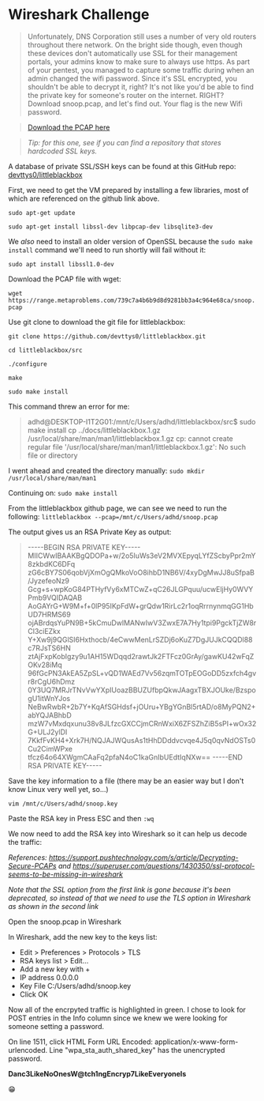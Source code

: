 # Wireshark Challenge

> Unfortunately, DNS Corporation still uses a number of very old routers throughout there network. On the bright side though, even though these devices don't automatically use SSL for their management portals, your admins know to make sure to always use https. As part of your pentest, you managed to capture some traffic during when an admin changed the wifi password. Since it's SSL encrypted, you shouldn't be able to decrypt it, right? It's not like you'd be able to find the private key for someone's router on the internet. RIGHT? Download snoop.pcap, and let's find out. Your flag is the new Wifi password.

> [Download the PCAP here](https://range.metaproblems.com/739c7a4b6b9d8d9281bb3a4c964e68ca/snoop.pcap)

> *Tip: for this one, see if you can find a repository that stores hardcoded SSL keys.*


A database of private SSL/SSH keys can be found at this GitHub repo:
[devttys0/littleblackbox](https://github.com/devttys0/littleblackbox)


First, we need to get the VM prepared by installing a few libraries, most of which are referenced on the github link above.

`sudo apt-get update`

`sudo apt-get install libssl-dev libpcap-dev libsqlite3-dev`

We *also* need to install an older version of OpenSSL because the `sudo make install` command we'll need to run shortly will fail without it:

`sudo apt install libssl1.0-dev`

Download the PCAP file with wget:

`wget https://range.metaproblems.com/739c7a4b6b9d8d9281bb3a4c964e68ca/snoop.pcap`

Use git clone to download the git file for littleblackbox:

`git clone https://github.com/devttys0/littleblackbox.git`

`cd littleblackbox/src`

`./configure`

`make`

`sudo make install`

This command threw an error for me:
>adhd@DESKTOP-I1T2G01:/mnt/c/Users/adhd/littleblackbox/src$ sudo make install
>cp ../docs/littleblackbox.1.gz /usr/local/share/man/man1/littleblackbox.1.gz
>cp: cannot create regular file '/usr/local/share/man/man1/littleblackbox.1.gz': No such file or directory

I went ahead and created the directory manually:
`sudo mkdir /usr/local/share/man/man1`

Continuing on:
`sudo make install`

From the littleblackbox github page, we can see we need to run the following:
`littleblackbox --pcap=/mnt/c/Users/adhd/snoop.pcap`

The output gives us an RSA Private Key as output:
>-----BEGIN RSA PRIVATE KEY-----
MIICWwIBAAKBgQDOPa+w/2o5IuWs3eV2MVXEpyqLYfZScbyPpr2mY8zkbdKC6DFq
zG6cBY7S06qobVjXmOgQMkoVoO8ihbD1NB6V/4xyDgMwJJ8uSfpaB/JyzefeoNz9
Gcg+s+wpKoG84PTHyfVy6xMTCwZ+qC26JLGPquu/ucwEljHy0WVYPmb9VQIDAQAB
AoGAYrG+W9M+f+0lP95IKpFdW+grQdw1RirLc2r1oqRrrnynmqGG1HbUD7HRMS69
ojABrdqsYuPN9B+5kCmuDwlMANwIwV3ZwxE7A7Hy1tpi9PgckTjZW8rCl3ciEZkx
Y+Xw9j9QGlSI6Hxthocb/4eCwwMenLrSZDj6oKuZ7DgJUJkCQQDl88c7RJsTS6HN
ztAjFxpKobIgzy9u1AH15WDqqd2rawtJk2FTFcz0GrAy/gawKU42wFqZOKv28iMq
96fGcPN3AkEA5ZpSL+vQD1WAEd7Vv56zqmTOTpEOGoDD5zxfch4gvr8rCgU6hDmz
0Y3UQ7MRJrTNvVwYXpIUoazBBUZUfbpQkwJAagxTBXJOUke/BzspogU1itWnYJos
NeBwRwbR+2b7Y+KqAfSGHdsf+jOUru+YBgYGnBl5rtAD/o8MyPQN2+abYQJABhbD
mzW7vMxdqxunu38v8JLfzcGXCCjmCRnWxiX6ZFSZhZiB5sPI+wOx32G+ULJ2ylDI
7KkfFvKH4+Xrk7H/NQJAJWQusAs1tHhDDddvcvqe4J5q0qvNdOSTs0Cu2CimWPxe
tfcz64o64XWgmCAaFq2pfaN4oC1kaGnIbUEdtIqNXw==
-----END RSA PRIVATE KEY-----

Save the key information to a file (there may be an easier way but I don't know Linux very well yet, so...)

`vim /mnt/c/Users/adhd/snoop.key`

Paste the RSA key in
Press ESC and then `:wq`

We now need to add the RSA key into Wireshark so it can help us decode the traffic:

*References:*
*<https://support.pushtechnology.com/s/article/Decrypting-Secure-PCAPs> and* 
*<https://superuser.com/questions/1430350/ssl-protocol-seems-to-be-missing-in-wireshark>*

*Note that the SSL option from the first link is gone because it's been deprecated, so instead of that we need to use the TLS option in Wireshark as shown in the second link*

Open the snoop.pcap in Wireshark

In Wireshark, add the new key to the keys list:

- Edit > Preferences > Protocols > TLS
- RSA keys list > Edit...
- Add a new key with +
- IP address 0.0.0.0
- Key File C:/Users/adhd/snoop.key
- Click OK


Now all of the encrpyted traffic is highlighted in green. I chose to look for POST entries in the Info column since we knew we were looking for someone setting a password.

On line 1511, click HTML Form URL Encoded: application/x-www-form-urlencoded.
Line "wpa_sta_auth_shared_key" has the unencrypted password.

**Danc3LikeNoOnesW@tch1ngEncryp7LikeEveryoneIs**

:grin: